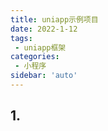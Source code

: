 ```yaml
---
title: uniapp示例项目
date: 2022-1-12
tags:
 - uniapp框架
categories:
 - 小程序
sidebar: 'auto'
---
```


## 1. 